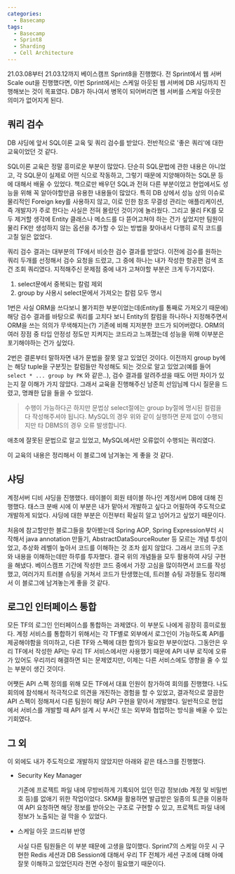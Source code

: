 ```yaml
---
categories:
  - Basecamp
tags:
  - Basecamp
  - Sprint8
  - Sharding
  - Cell Architecture
---
```




21.03.08부터 21.03.12까지 베이스캠프 Sprint8을 진행했다. 전 Sprint에서 웹 서버 Scale out을 진행했다면, 이번 Sprint에서는 스케일 아웃된 웹 서버에 DB 샤딩까지 진행해보는 것이 목표였다. DB가 하나여서 병목이 되어버리면 웹 서버를 스케일 아웃한 의미가 없어지게 된다. 



## 쿼리 검수

DB 샤딩에 앞서 SQL이론 교육 및 쿼리 검수를 받았다. 전반적으로 '좋은 쿼리'에 대한 교육이었던 것 같다. 

SQL이론 교육은 정말 흥미로운 부분이 많았다. 단순히 SQL문법에 관한 내용은 아니었고, 각 SQL문이 실제로 어떤 식으로 작동하고, 그렇기 때문에 지양해야하는 SQL문 등에 대해서 배울 수 있었다. 책으로만 배우던 SQL과 전혀 다른 부분이었고 현업에서도 성능을 위해 꼭 알아야할만큼 유용한 내용들이 많았다. 특히 DB 상에서 성능 상의 이슈로 물리적인 Foreign key를 사용하지 않고, 이로 인한 참조 무결성 관리는 애플리케이션, 즉 개발자가 주로 한다는 사실은 전혀 몰랐던 것이기에 놀라웠다. 그리고 물리 FK를 모두 제거할 생각에 Entity 클래스나 메소드를 다 뜯어고쳐야 하는 건가 싶었지만 팀원이 물리 FK만 생성하지 않는 옵션을 추가할 수 있는 방법을 찾아내서 다행히 로직 코드를 고칠 일은 없었다.

쿼리 검수 결과는 대부분의 TF에서 비슷한 검수 결과를 받았다. 이전에 검수를 원하는 쿼리 두개를 선정해서 검수 요청을 드렸고, 그 중에 하나는 내가 작성한 항공편 검색 조건 조회 쿼리였다. 지적해주신 문제점 중에 내가 고쳐야할 부분은 크게 두가지였다.

1. select문에서 중복되는 칼럼 제외
2. group by 사용시 select문에서 가져오는 칼럼 모두 명시

1번은 사실 ORM을 쓰다보니 불가피한 부분이었는데(Entity를 통째로 가져오기 때문에) 해당 검수 결과를 바탕으로 쿼리를 고치다 보니 Entity의 칼럼을 하나하나 지정해주면서 ORM을 쓰는 의의가 무색해지는(?) 기존에 비해 지저분한 코드가 되어버렸다. ORM의 여러 장점 중 타입 안정성 정도만 지켜지는 코드라고 느껴졌는데 성능을 위해 이부분은 포기해야하는 건가 싶었다. 

2번은 결론부터 말하자면 내가 문법을 잘못 알고 있었던 것이다. 이전까지 group by에는 해당 tuple을 구분짓는 칼럼들만 작성해도 되는 것으로 알고 있었고(예를 들어 `select * ... group by PK` 와 같은..), 검수 결과를 알려주셨을 때도 어떤 차이가 있는지 잘 이해가 가지 않았다. 그래서 교육을 진행해주신 남준희 선임님께 다시 질문을 드렸고, 명쾌한 답을 들을 수 있었다.

> 수행이 가능하다곤 하지만 문법상 select절에는 group by절에 명시된 컬럼을 다 작성해주셔야 됩니다. MySQL의 경우 위와 같이 실행하면 문제 없이 수행되지만 타 DBMS의 경우 오류 발생합니다.

애초에 잘못된 문법으로 알고 있었고, MySQL에서만 오류없이 수행되는 쿼리였다. 

이 교육의 내용은 정리해서 이 블로그에 남겨놓는 게 좋을 것 같다.



## 샤딩

계정서버 디비 샤딩을 진행했다. 테이블이 회원 테이블 하나인 계정서버 DB에 대해 진행했다. 태스크 분배 시에 이 부분은 내가 맡아서 개발하고 싶다고 어필하여 주도적으로 개발하게 되었다. 샤딩에 대한 부분은 이전부터 확실히 알고 넘어가고 싶었기 때문이다. 

처음에 참고할만한 블로그들을 찾아봤는데 Spring AOP, Spring Expression부터 시작해서 java annotation 만들기, AbstractDataSourceRouter 등 모르는 개념 투성이었고, 추상화 레벨이 높아서 코드를 이해하는 것 조차 쉽지 않았다. 그래서 코드의 구조와 내용을 이해하는데만 하루를 투자했다. 결국 위의 개념들을 모두 활용하여 샤딩 구현을 해냈다. 베이스캠프 기간에 작성한 코드 중에서 가장 고심을 많이하면서 코드를 작성했고, 여러가지 트러블 슈팅을 거쳐서 코드가 탄생했는데, 트러블 슈팅 과정들도 정리해서 이 블로그에 남겨놓는게 좋을 것 같다. 



## 로그인 인터페이스 통합

모든 TF의 로그인 인터페이스를 통합하는 과제였다. 이 부분도 나에게 굉장히 흥미로웠다. 계정 서비스를 통합하기 위해서는 각 TF별로 외부에서 로그인이 가능하도록 API를 제공해야함을 의미하고, 다른 TF와 스펙에 대한 합의가 필요한 부분이었다. 그동안은 우리 TF에서 작성한 API는 우리 TF 서비스에서만 사용했기 때문에 API 내부 로직에 오류가 있어도 우리끼리 해결하면 되는 문제였지만, 이제는 다른 서비스에도 영향을 줄 수 있는 부분이 생긴 것이다. 

어쨋든 API 스펙 정의를 위해 모든 TF에서 대표 인원이 참가하여 회의를 진행했다. 나도 회의에 참석해서 적극적으로 의견을 개진하는 경험을 할 수 있었고, 결과적으로 깔끔한 API 스펙이 정해져서 다른 팀원이 해당 API 구현을 맡아서 개발했다. 일반적으로 현업에서 서비스를 개발할 때 API 설계 시 부서간 또는 외부와 협업하는 방식을 배울 수 있는 기회였다. 



## 그 외

이 외에도 내가 주도적으로 개발하지 않았지만 아래와 같은 태스크를 진행했다.

- Security Key Manager

	기존에 프로젝트 파일 내에 무방비하게 기록되어 있던 민감 정보(db 계정 및 비밀번호 등)를 없애기 위한 작업이었다. SKM을 활용하면 발급받은 일종의 토큰을 이용하여 API 요청하면 해당 정보를 받아오는 구조로 구현할 수 있고, 프로젝트 파일 내에 정보가 노출되는 걸 막을 수 있었다. 

- 스케일 아웃 코드리뷰 반영

	사실 다른 팀원들은 이 부분 때문에 고생을 많이했다. Sprint7의 스케일 아웃 시 구현한 Redis 세션과 DB Session에 대해서 우리 TF 전체가 세션 구조에 대해 아예 잘못 이해하고 있었던지라 전면 수정이 필요했기 때문이다.  